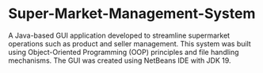 # Super-Market-Management-System
A Java-based GUI application developed to streamline supermarket operations such as product and seller management. This system was built using Object-Oriented Programming (OOP) principles and file handling mechanisms. The GUI was created using NetBeans IDE with JDK 19.
